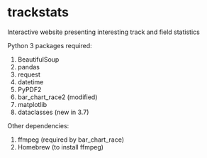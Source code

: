 # trackstats

Interactive website presenting interesting track and field statistics

Python 3 packages required:

1. BeautifulSoup
2. pandas
3. request
4. datetime
5. PyPDF2
6. bar_chart_race2 (modified)
7. matplotlib
8. dataclasses (new in 3.7)

Other dependencies:

1. ffmpeg (required by bar_chart_race)
2. Homebrew (to install ffmpeg)

